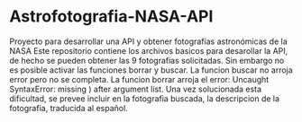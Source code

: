 # Astrofotografia-NASA-API
Proyecto para desarrollar una API y obtener fotografías astronómicas de la NASA
Este repositorio contiene los archivos basicos para desarollar la API, de hecho se pueden obtener las 9 fotografias solicitadas.
Sin embargo no es posible activar las funciones borrar y buscar. La funcion buscar no arroja error pero no se completa.
La funcion borrar arroja el error: Uncaught SyntaxError: missing ) after argument list.
Una vez solucionada esta dificultad, se prevee incluir en la fotografia buscada, la descripcion de la fotografia, traducida al español. 
